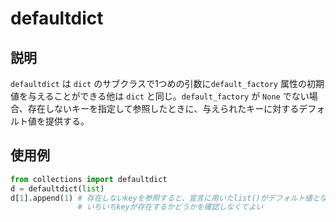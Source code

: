 # defaultdict
## 説明
`defaultdict` は `dict` のサブクラスで1つめの引数に`default_factory` 属性の初期値を与えることができる他は `dict` と同じ。`default_factory` が `None` でない場合、存在しないキーを指定して参照したときに、与えられたキーに対するデフォルト値を提供する。
## 使用例
```python
from collections import defaultdict
d = defaultdict(list)
d[1].append(1) # 存在しないkeyを参照すると、宣言に用いたlist()がデフォルト値となる
               # いちいちkeyが存在するかどうかを確認しなくてよい

```
